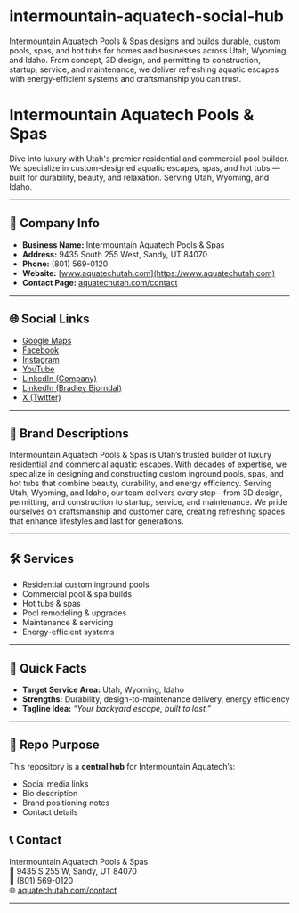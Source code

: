 # intermountain-aquatech-social-hub
Intermountain Aquatech Pools &amp; Spas designs and builds durable, custom pools, spas, and hot tubs for homes and businesses across Utah, Wyoming, and Idaho. From concept, 3D design, and permitting to construction, startup, service, and maintenance, we deliver refreshing aquatic escapes with energy-efficient systems and craftsmanship you can trust.

# Intermountain Aquatech Pools & Spas

Dive into luxury with Utah's premier residential and commercial pool builder. We specialize in custom-designed aquatic escapes, spas, and hot tubs — built for durability, beauty, and relaxation. Serving Utah, Wyoming, and Idaho.

---

## 📍 Company Info
- **Business Name:** Intermountain Aquatech Pools & Spas  
- **Address:** 9435 South 255 West, Sandy, UT 84070  
- **Phone:** (801) 569-0120  
- **Website:** [www.aquatechutah.com](https://www.aquatechutah.com)  
- **Contact Page:** [aquatechutah.com/contact](https://aquatechutah.com/contact/)  

---

## 🌐 Social Links
- [Google Maps](https://maps.app.goo.gl/WkPF42zVCkJndkS36)  
- [Facebook](https://www.facebook.com/intermountainaquatech#)  
- [Instagram](https://www.instagram.com/aquatechutah/)  
- [YouTube](https://www.youtube.com/@IntermountainAquatechPools-d1e)  
- [LinkedIn (Company)](https://www.linkedin.com/company/intermountain-aquatech-inc.)  
- [LinkedIn (Bradley Bjorndal)](https://www.linkedin.com/in/bradley-bjorndal-22860479)  
- [X (Twitter)](https://x.com/aquatechpools52)  

---

## 📝 Brand Descriptions

Intermountain Aquatech Pools & Spas is Utah’s trusted builder of luxury residential and commercial aquatic escapes. With decades of expertise, we specialize in designing and constructing custom inground pools, spas, and hot tubs that combine beauty, durability, and energy efficiency. Serving Utah, Wyoming, and Idaho, our team delivers every step—from 3D design, permitting, and construction to startup, service, and maintenance. We pride ourselves on craftsmanship and customer care, creating refreshing spaces that enhance lifestyles and last for generations.


---

## 🛠️ Services
- Residential custom inground pools  
- Commercial pool & spa builds  
- Hot tubs & spas  
- Pool remodeling & upgrades  
- Maintenance & servicing  
- Energy-efficient systems  

---

## 📌 Quick Facts
- **Target Service Area:** Utah, Wyoming, Idaho  
- **Strengths:** Durability, design-to-maintenance delivery, energy efficiency  
- **Tagline Idea:** *“Your backyard escape, built to last.”*  

---

## 📂 Repo Purpose
This repository is a **central hub** for Intermountain Aquatech’s:
- Social media links  
- Bio description
- Brand positioning notes  
- Contact details  


## 📞 Contact
Intermountain Aquatech Pools & Spas  
📍 9435 S 255 W, Sandy, UT 84070  
📱 (801) 569-0120  
🌐 [aquatechutah.com/contact](https://aquatechutah.com/contact/)  

---

